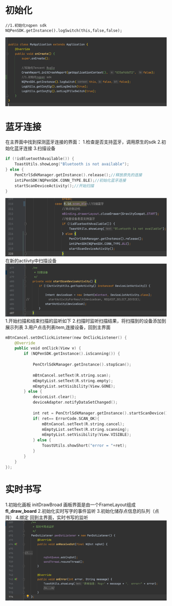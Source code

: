 # 初始化
```
//1.初始化nqpen sdk
NQPenSDK.getInstance().logSwitch(this,false,false);
```
![image.png](../../images/毕业设计/fb78a315c45493a5eb113b3098419c49.png)
# 蓝牙连接
在主界面中找到探测蓝牙连接的界面：
1.检查是否支持蓝牙，调用原生的sdk
2.初始化蓝牙连接
3.扫描设备
```kotlin
if (!isBluetoothAvailable()) {
    ToastUtils.showLong("Bluetooth is not available");
} else {
    PenCtrlSdkManager.getInstance().release();//释放原先的连接
    intiPenSDK(NQPenSDK.CONN_TYPE.BLE);//初始化蓝牙连接
    startScanDeviceActivity();//开始扫描
}
```
![image.png](../../images/毕业设计/0448cd688be0e60c19d098c4f96c32c6.png)
在新的actiivty中扫描设备
![image.png](../../images/毕业设计/9adade5a7dd62f41abfe3b56a2884242.png)
1.开始扫描和结束扫描的监听如下
2.扫描时监听扫描结果，将扫描到的设备添加到展示列表
3.用户点击列表item,连接设备，回到主界面
```kotlin
mBtnCancel.setOnClickListener(new OnClickListener() {
    @Override
    public void onClick(View v) {
        if (NQPenSDK.getInstance().isScanning()) {

            PenCtrlSdkManager.getInstance().stopScan();

            mBtnCancel.setText(R.string.scan);
            mEmptyList.setText(R.string.empty);
            mEmptyList.setVisibility(View.GONE);
        } else {
            deviceList.clear();
            deviceAdapter.notifyDataSetChanged();

            int ret = PenCtrlSdkManager.getInstance().startScanDevice();
            if( ret== ErrorCode.SCAN_OK){
                mBtnCancel.setText(R.string.cancel);
                mEmptyList.setText(R.string.scanning);
                mEmptyList.setVisibility(View.VISIBLE);
            } else {
                ToastUtils.showShort("error = "+ret);
            }
        }
    }
});
```
# 实时书写
1.初始化画板  initDrawBroad   画板界面是由一个FrameLayout 组成  **fl_draw_board** 
2.初始化实时写字的事件监听
3.初始化储存点信息的队列（点阵）
4.绑定
回到主界面，实时书写的监听
![image.png](../../images/毕业设计/33b8daf65520107028f8ba40a75fce4f.png)
